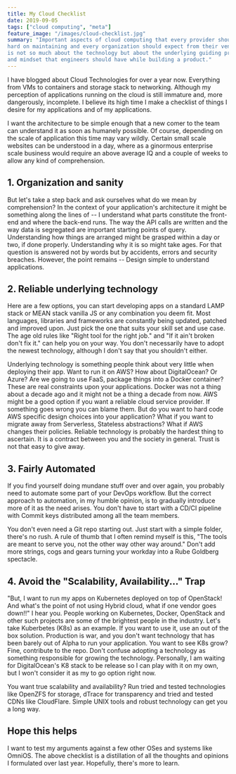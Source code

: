 ```yaml
---
title: My Cloud Checklist
date: 2019-09-05
tags: ["cloud computing", "meta"]
feature_image: "/images/cloud-checklist.jpg"
summary: "Important aspects of cloud computing that every provider should work
hard on maintaining and every organization should expect from their vendors. It
is not so much about the technology but about the underlying guiding principles
and mindset that engineers should have while building a product."
---
```


I have blogged about Cloud Technologies for over a year now. Everything from VMs
to containers and storage stack to networking. Although my perception of
applications running on the cloud is still immature and, more dangerously,
incomplete. I believe its high time I make a checklist of things I desire for my
applications and of my applications.  

I want the architecture to be simple enough that a new comer to the team can
understand it as soon as humanely possible. Of course, depending on the scale of
application this time may vary wildly. Certain small scale websites can be
understood in a day, where as a ginormous enterprise scale business would
require an above average IQ and a couple of weeks to allow any kind of
comprehension.  

## 1. Organization and sanity
But let's take a step back and ask ourselves what do we mean by comprehension?
In the context of your application's architecture it might be something along
the lines of -- I understand what parts constitute the front-end and where the
back-end runs. The way the API calls are written and the way data is segregated
are important starting points of query. Understanding how things are arranged
might be grasped within a day or two, if done properly. Understanding why it is
so might take ages. For that question is answered not by words but by accidents,
errors and security breaches. However, the point remains -- Design simple to
understand applications.  

## 2. Reliable underlying technology
Here are a few options, you can start developing apps on a standard LAMP stack
or MEAN stack vanilla JS or any combination you deem fit. Most languages,
libraries and frameworks are constantly being updated, patched and improved
upon. Just pick the one that suits your skill set and use case. The age old
rules like "Right tool for the right job." and "If it ain't broken don't fix
it." can help you on your way. You don't necessarily have to adopt the newest
technology, although I don't say that you shouldn't either.  

Underlying technology is something people think about very little when deploying
their app. Want to run it on AWS? How about DigitalOcean? Or Azure? Are we going
to use FaaS, package things into a Docker container? These are real constraints
upon your applications. Docker was not a thing about a decade ago and it might
not be a thing a decade from now. AWS might be a good option if you want a
reliable cloud service provider. If something goes wrong you can blame them. But
do you want to hard code AWS specific design choices into your application? What
if you want to migrate away from Serverless, Stateless abstractions? What if AWS
changes their policies. Reliable technology is probably the hardest thing to
ascertain. It is a contract between you and the society in general. Trust is not
that easy to give away.  

## 3. Fairly Automated
If you find yourself doing mundane stuff over and over again, you probably need
to automate some part of your DevOps workflow. But the correct approach to
automation, in my humble opinion, is to gradually introduce more of it as the
need arises. You don't have to start with a CD/CI pipeline with Commit keys
distributed among all the team members.  

You don't even need a Git repo starting out. Just start with a simple folder,
there's no rush. A rule of thumb that I often remind myself is this, "The tools
are meant to serve you, not the other way other way around." Don't add more
strings, cogs and gears turning your workday into a Rube Goldberg spectacle.  

## 4. Avoid the "Scalability, Availability..." Trap
"But, I want to run my apps on Kubernetes deployed on top of OpenStack! And
what's the point of not using Hybrid cloud, what if one vendor goes down!!" I
hear you. People working on Kubernetes, Docker, OpenStack and other such
projects are some of the brightest people in the industry. Let's take Kuberbetes
(K8s) as an example. If you want to use it, use an out of the box solution.
Production is war, and you don't want technology that has been barely out of
Alpha to run your application. You want to see K8s grow? Fine, contribute to the
repo. Don't confuse adopting a technology as something responsible for growing
the technology. Personally, I am waiting for DigitalOcean's K8 stack to be
release so I can play with it on my own, but I won't consider it as my to go
option right now.  

You want true scalability and availability? Run tried and tested technologies
like OpenZFS for storage, dTrace for transparency and tried and tested CDNs like
CloudFlare. Simple UNIX tools and robust technology can get you a long way.  

## Hope this helps
I want to test my arguments against a few other OSes and systems like OmniOS.
The above checklist is a distillation of all the thoughts and opinions I
formulated over last year. Hopefully, there's more to learn.
